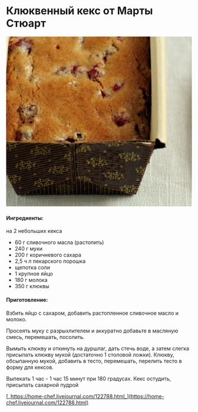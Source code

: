 # Клюквенный кекс от Марты Стюарт

![](../../pics/img0405z.jpg)

#### Ингредиенты:

на 2 небольших кекса

* 60 г сливочного масла \(растопить\)
* 240 г муки
* 200 г коричневого сахара
* 2,5 ч л пекарского порошка
* щепотка соли
* 1 крупное яйцо
* 180 г молока
* 350 г клюквы

#### Приготовление:

Взбить яйцо с сахаром, добавить растопленное сливочное масло и молоко.

Просеять муку с разрыхлителем и аккуратно добавьте в масляную смесь, перемешать, посолить.

Вымыть клюкву и откинуть на дуршлаг, дать стечь воде, а затем слегка присыпать клюкву мукой \(достаточно 1 столовой ложки\). Клюкву, обсыпанную мукой, добавить в тесто, перемешать, перелить тесто в форму для кексов. 

Выпекать 1 час - 1 час 15 минут при 180 градусах. Кекс остудить, присыпать сахарной пудрой

[_https://home-chef.livejournal.com/122788.html_](https://home-chef.livejournal.com/122788.html)

